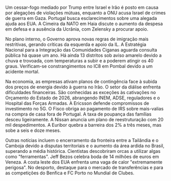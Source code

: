 Um cessar-fogo mediado por Trump entre Israel e Irão é posto em causa por alegações de violações mútuas, enquanto a ONU acusa Israel de crimes de guerra em Gaza. Portugal busca esclarecimentos sobre uma alegada ajuda aos EUA. A Cimeira da NATO em Haia discute o aumento da despesa em defesa e a ausência da Ucrânia, com Zelensky a procurar apoio.

No plano interno, o Governo aprova novas regras de imigração mais restritivas, gerando críticas da esquerda e apoio da IL. A Estratégia Nacional para a Integração das Comunidades Ciganas aguarda consulta pública há quase um ano. Há ainda 13 distritos sob aviso amarelo devido a chuva e trovoada, com temperaturas a subir e a poderem atingir os 40 graus. Verificam-se constrangimentos no IC8 em Pombal devido a um acidente mortal.

Na economia, as empresas ativam planos de contingência face à subida dos preços de energia devido à guerra no Irão. O setor da diálise enfrenta dificuldades financeiras. São conhecidas as exceções às cativações no Orçamento do Estado de 2026, abrangendo INEM, ADSE, reguladores e o Hospital das Forças Armadas. A Ericsson defende compromissos de investimento no 5G. O Fisco obriga ao pagamento de IRS sobre mais-valias na compra de casa fora de Portugal. A taxa de poupança das famílias desceu ligeiramente. A Nissan anuncia um plano de reestruturação com 20 mil despedimentos. A Euribor quebra a barreira dos 2% a três meses, mas sobe a seis e doze meses.

Outras notícias incluem o encerramento da fronteira entre a Tailândia e o Camboja devido a disputas territoriais e o aumento da área ardida no Brasil, superando a média histórica. Cientistas descobriram orcas a utilizar algas como "ferramentas". Jeff Bezos celebra boda de 14 milhões de euros em Veneza. A costa leste dos EUA enfrenta uma vaga de calor "extremamente perigosa". No desporto, destaque para o mercado de transferências e para as competições do Benfica e FC Porto no Mundial de Clubes.